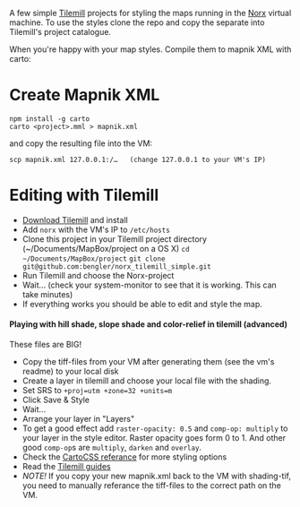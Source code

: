 A few simple [Tilemill](http://www.mapbox.com/tilemill/) projects for styling the maps running in the [Norx](http://bengler.no/norx) virtual machine. To use the styles clone the repo and copy the separate into Tilemill's project catalogue.

When you're happy with your map styles. Compile them to mapnik XML with carto:


# Create Mapnik XML
```
npm install -g carto
carto <project>.mml > mapnik.xml
```

and copy the resulting file into the VM:

```
scp mapnik.xml 127.0.0.1:/…   (change 127.0.0.1 to your VM's IP)
```

# Editing with Tilemill
- [Download Tilemill](http://www.mapbox.com/tilemill/) and install
- Add `norx` with the VM's IP to `/etc/hosts`
- Clone this project in your Tilemill project directory (~/Documents/MapBox/project on a OS X)
 `cd ~/Documents/MapBox/project`
 `git clone git@github.com:bengler/norx_tilemill_simple.git`
- Run Tilemill and choose the Norx-project
- Wait… (check your system-monitor to see that it is working. This can take minutes)
- If everything works you should be able to edit and style the map. 

#### Playing with hill shade, slope shade and color-relief in tilemill (advanced)
These files are BIG!
- Copy the tiff-files from your VM after generating them (see the vm's readme) to your  local disk
- Create a layer in tilemill and choose your local file with the shading.
- Set SRS to `+proj=utm +zone=32 +units=m`
- Click Save & Style
- Wait…
- Arrange your layer in "Layers"
- To get a good effect add `raster-opacity: 0.5` and `comp-op: multiply` to your layer in the style editor. Raster opacity goes form 0 to 1. And other good `comp-op`s are `multiply`, `darken` and `overlay`.
- Check the [CartoCSS referance](http://www.mapbox.com/carto/api/2.1.0/) for more styling options
- Read the [Tilemill guides](http://www.mapbox.com/tilemill/docs/guides/add-shapefile/) 
- *NOTE!* If you copy your new mapnik.xml back to the VM with shading-tif, you need to manually referance the tiff-files to the correct path on the VM.
